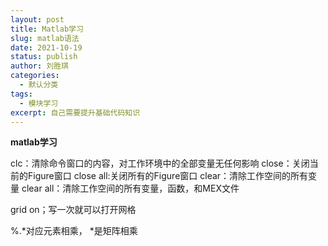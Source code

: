 ```yaml
---
layout: post
title: Matlab学习
slug: matlab语法
date: 2021-10-19
status: publish
author: 刘胜琪
categories: 
  - 默认分类
tags: 
  - 模块学习
excerpt: 自己需要提升基础代码知识
---
```


**matlab学习**

clc：清除命令窗口的内容，对工作环境中的全部变量无任何影响
close：关闭当前的Figure窗口
close all:关闭所有的Figure窗口
clear：清除工作空间的所有变量
clear all：清除工作空间的所有变量，函数，和MEX文件

grid on；写一次就可以打开网格

%.*对应元素相乘， *是矩阵相乘

